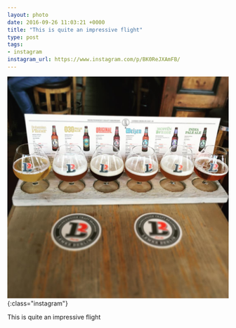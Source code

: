 ```yaml
---
layout: photo
date: 2016-09-26 11:03:21 +0000
title: "This is quite an impressive flight"
type: post
tags:
- instagram
instagram_url: https://www.instagram.com/p/BK0ReJXAmFB/
---
```


![Instagram - BK0ReJXAmFB](/img/BK0ReJXAmFB.jpg){:class="instagram"}

This is quite an impressive flight

